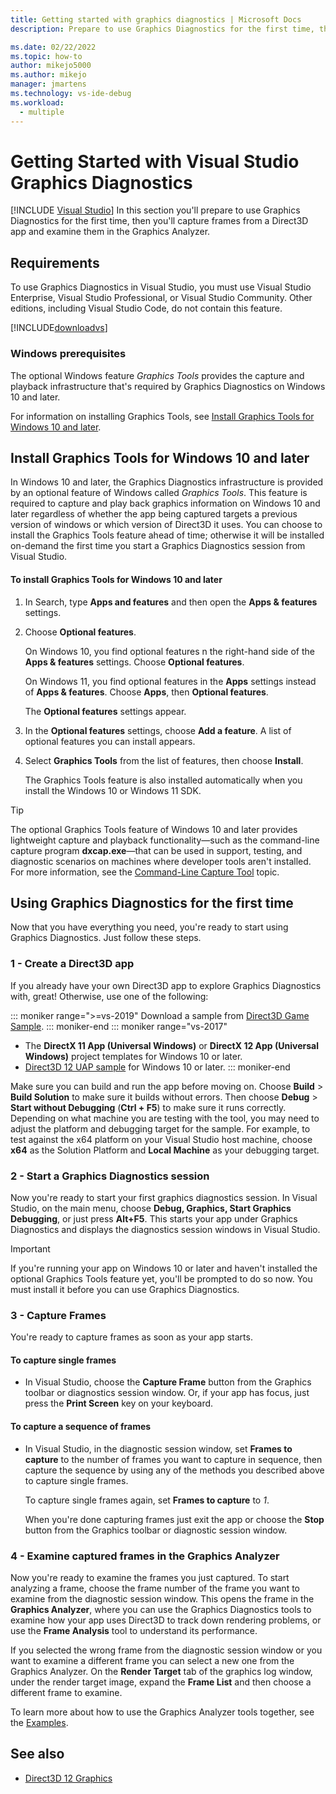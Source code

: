 ```yaml
---
title: Getting started with graphics diagnostics | Microsoft Docs
description: Prepare to use Graphics Diagnostics for the first time, then capture frames from a Direct3D app and examine them in the Graphics Analyzer.

ms.date: 02/22/2022
ms.topic: how-to
author: mikejo5000
ms.author: mikejo
manager: jmartens
ms.technology: vs-ide-debug
ms.workload: 
  - multiple
---
```

# Getting Started with Visual Studio Graphics Diagnostics

 [!INCLUDE [Visual Studio](~/includes/applies-to-version/vs-windows-only.md)]
In this section you'll prepare to use Graphics Diagnostics for the first time, then you'll capture frames from a Direct3D app and examine them in the Graphics Analyzer.

## Requirements
 To use Graphics Diagnostics in Visual Studio, you must use Visual Studio Enterprise, Visual Studio Professional, or Visual Studio Community.  Other editions, including Visual Studio Code, do not contain this feature.

 [!INCLUDE[downloadvs](../includes/downloadvs_md.md)]

### Windows prerequisites

 The optional Windows feature *Graphics Tools* provides the capture and playback infrastructure that's required by Graphics Diagnostics on Windows 10 and later.

 For information on installing Graphics Tools, see [Install Graphics Tools for Windows 10 and later](#InstallGraphicsTools).

## <a name="InstallGraphicsTools"></a> Install Graphics Tools for Windows 10 and later

 In Windows 10 and later, the Graphics Diagnostics infrastructure is provided by an optional feature of Windows called *Graphics Tools*. This feature is required to capture and play back graphics information on Windows 10 and later regardless of whether the app being captured targets a previous version of windows or which version of Direct3D it uses. You can choose to install the Graphics Tools feature ahead of time; otherwise it will be installed on-demand the first time you start a Graphics Diagnostics session from Visual Studio.

#### To install Graphics Tools for Windows 10 and later

1. In Search, type **Apps and features** and then open the **Apps & features** settings.

2. Choose **Optional features**.

   On Windows 10, you find optional features n the right-hand side of the **Apps & features** settings. Choose **Optional features**.

   On Windows 11, you find optional features in the **Apps** settings instead of **Apps & features**. Choose **Apps**, then **Optional features**.

   The **Optional features** settings appear.

3. In the **Optional features** settings, choose **Add a feature**. A list of optional features you can install appears.

4. Select **Graphics Tools** from the list of features, then choose **Install**.

   The Graphics Tools feature is also installed automatically when you install the Windows 10 or Windows 11 SDK.

> [!TIP]
> The optional Graphics Tools feature of Windows 10 and later provides lightweight capture and playback functionality—such as the command-line capture program **dxcap.exe**—that can be used in support, testing, and diagnostic scenarios on machines where developer tools aren't installed. For more information, see the [Command-Line Capture Tool](command-line-capture-tool.md) topic.

## Using Graphics Diagnostics for the first time

 Now that you have everything you need, you're ready to start using Graphics Diagnostics. Just follow these steps.

### 1 - Create a Direct3D app

If you already have your own Direct3D app to explore Graphics Diagnostics with, great! Otherwise, use one of the following:

::: moniker range=">=vs-2019"
Download a sample from [Direct3D Game Sample](/samples/microsoft/windows-universal-samples/simple3dgamedx/).
::: moniker-end
::: moniker range="vs-2017"
- The **DirectX 11 App (Universal Windows)** or **DirectX 12 App (Universal Windows)** project templates for Windows 10 or later.
- [Direct3D 12 UAP sample](https://code.msdn.microsoft.com/Direct3D-12-UAP-Sample-ecb1779f) for Windows 10 or later.
::: moniker-end

Make sure you can build and run the app before moving on. Choose **Build** > **Build Solution** to make sure it builds without errors. Then choose **Debug** > **Start without Debugging** (**Ctrl + F5**) to make sure it runs correctly. Depending on what machine you are testing with the tool, you may need to adjust the platform and debugging target for the sample. For example, to test against the x64 platform on your Visual Studio host machine, choose **x64** as the Solution Platform and **Local Machine** as your debugging target. 

### 2 - Start a Graphics Diagnostics session
 Now you're ready to start your first graphics diagnostics session. In Visual Studio, on the main menu, choose **Debug, Graphics, Start Graphics Debugging**, or just press **Alt+F5**. This starts your app under Graphics Diagnostics and displays the diagnostics session windows in Visual Studio.

> [!IMPORTANT]
> If you're running your app on Windows 10 or later and haven't installed the optional Graphics Tools feature yet, you'll be prompted to do so now. You must install it before you can use Graphics Diagnostics.

### 3 - Capture Frames
 You're ready to capture frames as soon as your app starts.

#### To capture single frames

- In Visual Studio, choose the **Capture Frame** button from the Graphics toolbar or diagnostics session window. Or, if your app has focus, just press the **Print Screen** key on your keyboard.

#### To capture a sequence of frames

- In Visual Studio, in the diagnostic session window, set **Frames to capture** to the number of frames you want to capture in sequence, then capture the sequence by using any of the methods you described above to capture single frames.

   To capture single frames again, set **Frames to capture** to *1*.

  When you're done capturing frames just exit the app or choose the **Stop** button from the Graphics toolbar or diagnostic session window.

### 4 - Examine captured frames in the Graphics Analyzer
 Now you're ready to examine the frames you just captured. To start analyzing a frame, choose the frame number of the frame you want to examine from the diagnostic session window. This opens the frame in the **Graphics Analyzer**, where you can use the Graphics Diagnostics tools to examine how your app uses Direct3D to track down rendering problems, or use the **Frame Analysis** tool to understand its performance.

 If you selected the wrong frame from the diagnostic session window or you want to examine a different frame you can select a new one from the Graphics Analyzer. On the **Render Target** tab of the graphics log window, under the render target image, expand the **Frame List** and then choose a different frame to examine.

 To learn more about how to use the Graphics Analyzer tools together, see the [Examples](graphics-diagnostics-examples.md).

## See also
- [Direct3D 12 Graphics](/windows/desktop/direct3d12/direct3d-12-graphics)